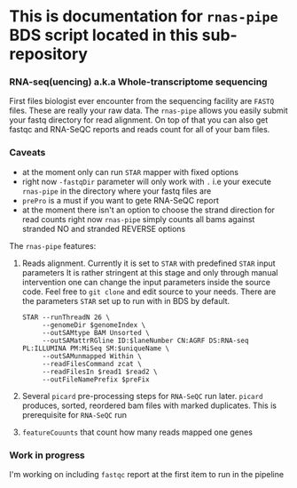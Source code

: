 # This is documentation for `rnas-pipe` BDS script located in this sub-repository

### RNA-seq(uencing) a.k.a Whole-transcriptome sequencing

First files biologist ever encounter from the sequencing facility are `FASTQ` files. These are really your raw data.
The `rnas-pipe` allows you easily submit your fastq directory for read alignment. On top of that you can also get
fastqc and RNA-SeQC reports and reads count for all of your bam files. 

### Caveats 

 - at the moment only can run `STAR` mapper with fixed options
 - right now `-fastqDir` parameter will only work with `.` i.e your execute `rnas-pipe` in the directory where
   your fastq files are
 - `prePro` is a must if you want to gete RNA-SeQC report  
 - at the moment there isn't an option to choose the strand direction for read counts
   right now `rnas-pipe` simply counts all bams against stranded NO and stranded REVERSE options

The `rnas-pipe` features:

1. Reads alignment. Currently it is set to `STAR` with predefined `STAR` input parameters
   It is rather stringent at this stage and only through manual intervention one can change the input
   parameters inside the source code. Feel free to `git clone` and edit source to your needs. 
   There are the parameters `STAR` set up to run with in BDS by default.

   ```
   STAR --runThreadN 26 \
        --genomeDir $genomeIndex \
        --outSAMtype BAM Unsorted \
        --outSAMattrRGline ID:$laneNumber CN:AGRF DS:RNA-seq PL:ILLUMINA PM:MiSeq SM:$uniqueName \
        --outSAMunmapped Within \
        --readFilesCommand zcat \
        --readFilesIn $read1 $read2 \
        --outFileNamePrefix $preFix
   ```
2. Several `picard` pre-processing steps for `RNA-SeQC` run later. `picard` produces, sorted, reordered bam files
   with marked duplicates. This is prerequisite for `RNA-SeQC` run

3. `featureCouunts` that count how many reads mapped one genes 

### Work in progress 

I'm working on including `fastqc` report at the first item to run in the pipeline
